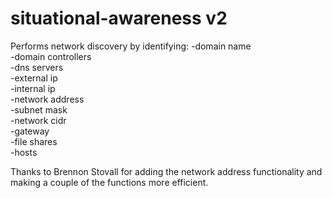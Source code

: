 # situational-awareness v2

Performs network discovery by identifying:
-domain name<br>
-domain controllers<br>
-dns servers<br>
-external ip<br>
-internal ip<br>
-network address<br>
-subnet mask<br>
-network cidr<br>
-gateway<br>
-file shares<br>
-hosts<br>

Thanks to Brennon Stovall for adding the network address functionality and making a couple of the functions more efficient.
